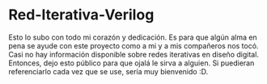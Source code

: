 # Red-Iterativa-Verilog

Esto lo subo con todo mi corazón y dedicación. Es para que algún alma en pena se ayude con este proyecto como a mi y a mis compañeros nos tocó. Casi no hay información disponible sobre redes iterativas en diseño digital. Entonces, dejo esto público para que ojalá le sirva a alguien. Si puedieran referenciarlo cada vez que se use, sería muy bienvenido :D.
